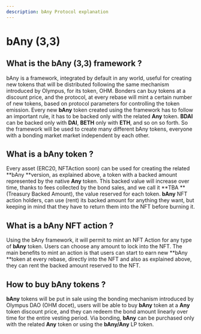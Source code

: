 ```yaml
---
description: bAny Protocol explanation
---
```


# bAny (3,3)

## What is the bAny (3,3) framework ?

bAny is a framework, integrated by default in any world, useful for creating new tokens that will be distributed following the same mechanism introduced by Olympus, for its token, OHM. Bonders can buy tokens at a discount price, and the protocol, at every rebase will mint a certain number of new tokens, based on protocol parameters for controlling the token emission. Every new **bAny** token created using the framework has to follow an important rule, it has to be backed only with the related **Any** token. **BDAI** can be backed only with **DAI**, **BETH** only with **ETH**, and so on so forth. So the framework will be used to create many different bAny tokens, everyone with a bonding market market independent by each other.

## What is a bAny token ?

Every asset (ERC20, NFTAction soon) can be used for creating the related **bAny **version, as explained above, a token with a backed amount represented by the native **Any** token. This backed value will increase over time, thanks to fees collected by the bond sales, and we call it **TBA **(Treasury Backed Amount), the value reserved for each token. **bAny** NFT action holders, can use (rent) its backed amount for anything they want, but keeping in mind that they have to return them into the NFT before burning it.&#x20;

## What is a bAny NFT action ?

Using the bAny framework, it will permit to mint an NFT Action for any type of **bAny** token. Users can choose any amount to lock into the NFT. The main benefits to mint an action is that users can start to earn new **bAny **token at every rebase, directly into the NFT and also as explained above, they can rent the backed amount reserved to the NFT.



## How to buy bAny tokens ?

**bAny** tokens will be put in sale using the bonding mechanism introduced by Olympus DAO (OHM docet), users will be able to buy **bAny** token at a **Any** token discount price, and they can redeem the bond amount linearly over time for the entire vesting period. Via bonding, **bAny** can be purchased only with the related **Any** token or using the **bAny/Any** LP token.



